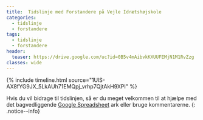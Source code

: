 ```yaml
---
title:  Tidslinje med Forstandere på Vejle Idrætshøjskole
categories:
  - tidslinje
  - forstandere
tags:
  - tidslinje
  - forstandere
header:
  teaser: https://drive.google.com/uc?id=0B5v4mAibvkKXUUFEMjN1M1RvZzg
classes: wide
---
```


{% include timeline.html source="1UlS-AX8fYG9JX_5LkAUh71EMQpj_vrhp7QjtAkH9XPI" %}

Hvis du vil bidrage til tidslinjen, så er du meget velkommen til at hjælpe med det bagvedliggende [Google Spreadsheet](https://docs.google.com/spreadsheets/d/1UlS-AX8fYG9JX_5LkAUh71EMQpj_vrhp7QjtAkH9XPI/edit?usp=sharing) ark eller bruge kommentarerne.
{: .notice--info}
